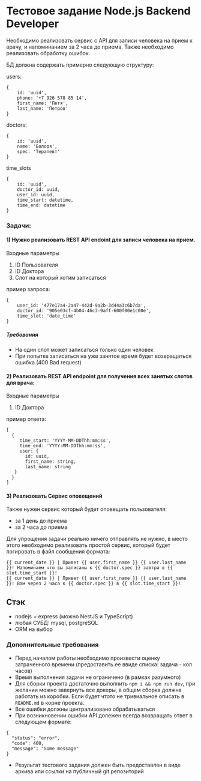 # Тестовое задание Node.js Backend Developer

Необходимо реализовать сервис с API для записи человека на прием к врачу, и напоминанием за 2 часа до приема. Также необходимо реализовать обработку ошибок.

БД должна содержать примерно следующую структуру: 

users:
```
{
    id: 'uuid',
    phone: '+7 926 578 85 14',
    first_name: 'Петя',
	last_name: 'Петров'
}
```
doctors:
```
{
    id: 'uuid',
    name: 'Болодя',
    spec: 'Терапевт'
}
```

time_slots
```
{
    id: 'uuid',
	doctor_id: uuid,
	user_id: uuid,
	time_start: datetime,
	time_end: datetime
}
```
### Задачи:

#### 1) Нужно реализовать REST API endoint для записи человека на прием.

Входные параметры

1. ID Пользователя
2. ID Доктора
3. Слот на который хотим записаться

пример запроса:
```
{
    user_id: '477e17a4-2a47-442d-9a2b-3d44a3c6b7da',    
    doctor_id: '905e03cf-4b04-46c3-9aff-600f00e1c00e',
    time_slot: 'date_time'
}
```

##### Требования

- На один слот может записаться только один человек
- При попытке записаться на уже занятое время будет возвращаться ошибка (400 Bad request)


#### 2) Реализовать REST API endpoint для получения всех занятых слотов для врача:

Входные параметры

1. ID Доктора

пример ответа:

```
[
  {
     time_start: 'YYYY-MM-DDThh:mm:ss',
     time_end: 'YYYY-MM-DDThh:mm:ss',
     user: {
       id: uuid,
       first_name: string,
	   last_name: string
   }
  }
]
```

#### 3) Реализовать Сервис оповещений
Также нужен сервис который будет оповещать пользователя:
- за 1 день до приема
- за 2 часа до приема

Для упрощения задачи реально ничего отправлять не нужно, в место этого необходимо реализовать простой сервис, который будет логировать в файл сообщения формата:
```
{{ current_date }} | Привет {{ user.first_name }} {{ user.last_name }}! Напоминаем что вы записаны к {{ doctor.spec }} завтра в {{ slot.time_start }}!
{{ current_date }} | Привет {{ user.first_name }} {{ user.last_name }}! Вам через 2 часа к {{ doctor.spec }} в {{ slot.time_start }}!
```


## Cтэк
- nodejs + express (можно NestJS и TypeScript)
- любая СУБД: mysql, postgreSQL
- ORM на выбор


### Дополнительные требования
- Перед началом работы необходимо произвести оценку затраченного времени (предоставить ее ввиде списка: задача - кол часов)
- Время выполнения задачи не ограничено (в рамках разумного)
- Для сборки проекта достаточно выполнить `npm i && npm run dev`, при желании можно завернуть все докеры, в общем сборка должна работать из коробки. Если будет чтото не тривиальное описать в `README.md` в корне проекта.
- Все ошибки должны централизовано обрабатываться
- При возникновении ошибки API долежен всегда возвращать ответ в следующем формате:

```
{
  "status": "error",
  "code": 400,
  "message": "Some message"
}
```
- Результат тестового задания должен быть предоставлен в виде архива или ссылки на публичный git репозиторий
